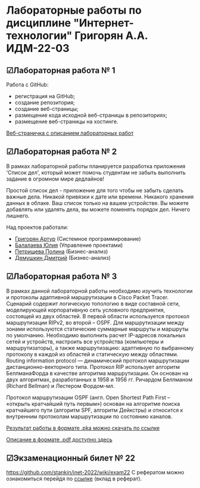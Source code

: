 # Лабораторные работы по дисциплине "Интернет-технологии" Григорян А.А. ИДМ-22-03
## ☑Лабораторная работа № 1
Работа с GitHub:
* регистрация на GitHub;
* создание репозитория;
* создание веб-страницы;
* размещение кода исходной веб-страницы в репозиториях;
* размещение веб-страницы на хостинге.

[Веб-страничка с описанием лабораторных работ](https://salemnight1.github.io/)
## ☑Лабораторная работа № 2
В рамках лабораторной работы планируется разработка приложения 'Список дел', который может помочь студентам не забыть выполнить задание в огромном мире дедлайнов!

Простой список дел - приложение для того чтобы не забыть сделать важные дела. Никакой привязки к дате или времени. Никакого хранения данных в облаке. Ваш список только на вашем устройстве. Вы можете добавлять или удалять дела, вы можете поменять порядок дел. Ничего лишнего.

Над проектов работали:
* [Григорян Артур](https://salemnight1.github.io/) (Системное программирование)
* [Балалаева Юлия](https://balalaevajulia.github.io/LabsInetTexnologii/) (Управление проектами)
* [Петрищева Полина](https://polinapetrishcheva.github.io/lab-petrishcheva/) (Бизнес-анализ)
* [Демушкин Дмитрий](https://dmitrydemushkin1998.github.io/lab-demushkin/) (Бизнес-анализ)
## ☑Лабораторная работа № 3
В рамках данной лабораторной работы необходимо изучить технологии и протоколы адаптивной маршрутизации в Cisco Packet Tracer. Сценарий содержит логическую топологию в виде составной сети, моделирующей корпоративную сеть условного предприятия, состоящей из двух областей. В первой области используется протокол маршрутизации RIPv2, во второй – OSPF. Для маршрутизации между зонами используются статические суммарные маршруты и маршруты по умолчанию. Необходимо выполнить расчет IP-адресов локальных сетей и устройств, настроить все устройства (компьютеры и маршрутизаторы), а также маршрутизацию: адаптивную по выбранному протоколу в каждой из областей и статическую между областями.
Routing information protocol — динамический протокол маршрутизации дистанционно-векторного типа. Протокол RIP использует алгоритм БеллманаФорда в качестве алгоритма маршрутизации. Он основан на двух алгоритмах, разработанных в 1958 и 1956 гг. Ричардом Беллманом (Richard Bellman) и Лестером Фордом-мл.

Протокол маршрутизации OSPF (англ. Open Shortest Path First – «открыть кратчайший путь первым») основан на алгоритме поиска кратчайшего пути (алгоритм SPF, алгоритм Дейкстры) и относится к внутренним протоколам маршрутизации по состоянию каналов.

[Результат работы в формате .pka можно скачать по ссылке](https://github.com/SalemNight1/SalemNight1.github.io/blob/main/%D0%9B%D0%B0%D0%B1%D0%B03/Stsenariy_dlya_CPT.pka)

[Описание в формате .pdf доступно здесь](https://github.com/SalemNight1/SalemNight1.github.io/blob/main/%D0%9B%D0%B0%D0%B1%D0%B03/Grigoryan_laba_3.pdf)
## ☑Экзаменационный билет № 22
https://github.com/stankin/inet-2022/wiki/exam22
С рефератом можно ознакомиться перейдя по [ссылке](https://github.com/stankin/inet-2022/wiki/exam22) (вклад в реферат).
